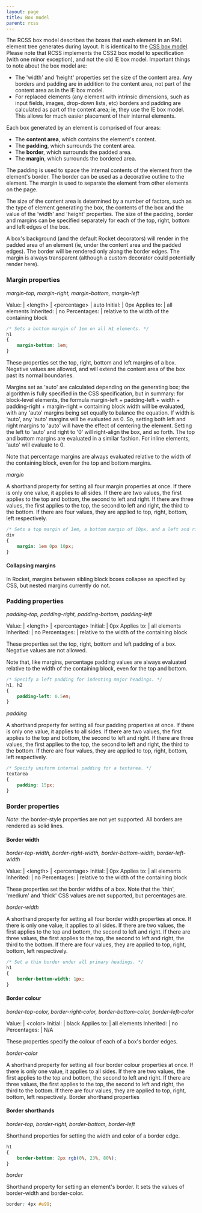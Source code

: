 ```yaml
---
layout: page
title: Box model
parent: rcss
---
```


 The RCSS box model describes the boxes that each element in an RML element tree generates during layout. It is identical to the [CSS box model](http://www.w3.org/TR/REC-CSS2/box.html). Please note that RCSS implements the CSS2 box model to specification (with one minor exception), and not the old IE box model. Important things to note about the box model are:

* The 'width' and 'height' properties set the size of the content area. Any borders and padding are in addition to the content area, not part of the content area as in the IE box model.
* For replaced elements (any element with intrinsic dimensions, such as input fields, images, drop-down lists, etc) borders and padding are calculated as part of the content area; ie, they use the IE box model. This allows for much easier placement of their internal elements. 

Each box generated by an element is comprised of four areas:

* The **content area**, which contains the element's content.
* The **padding**, which surrounds the content area.
* The **border**, which surrounds the padded area.
* The **margin**, which surrounds the bordered area. 

The padding is used to space the internal contents of the element from the element's border. The border can be used as a decorative outline to the element. The margin is used to separate the element from other elements on the page.

The size of the content area is determined by a number of factors, such as the type of element generating the box, the contents of the box and the value of the 'width' and 'height' properties. The size of the padding, border and margins can be specified separately for each of the top, right, bottom and left edges of the box.

A box's background (and the default Rocket decorators) will render in the padded area of an element (ie, under the content area and the padded edges). The border will be rendered only along the border edges. The margin is always transparent (although a custom decorator could potentially render here).

### Margin properties

*margin-top, margin-right, margin-bottom, margin-left*

Value: | \<length\> \| \<percentage\> \| auto
Initial: | 0px
Applies to: | all elements
Inherited: | no
Percentages: | relative to the width of the containing block

```css
/* Sets a bottom margin of 1em on all H1 elements. */
h1
{
    margin-bottom: 1em;
}
```

These properties set the top, right, bottom and left margins of a box. Negative values are allowed, and will extend the content area of the box past its normal boundaries.

Margins set as 'auto' are calculated depending on the generating box; the algorithm is fully specified in the CSS specification, but in summary: for block-level elements, the formula margin-left + padding-left + width + padding-right + margin-right = containing block width will be evaluated, with any 'auto' margins being set equally to balance the equation. If width is 'auto', any 'auto' margins will be evaluated as 0. So, setting both left and right margins to 'auto' will have the effect of centering the element. Setting the left to 'auto' and right to '0' will right-align the box, and so forth. The top and bottom margins are evaluated in a similar fashion. For inline elements, 'auto' will evaluate to 0.

Note that percentage margins are always evaluated relative to the width of the containing block, even for the top and bottom margins.

*margin*

A shorthand property for setting all four margin properties at once. If there is only one value, it applies to all sides. If there are two values, the first applies to the top and bottom, the second to left and right. If there are three values, the first applies to the top, the second to left and right, the third to the bottom. If there are four values, they are applied to top, right, bottom, left respectively.

```css
/* Sets a top margin of 1em, a bottom margin of 10px, and a left and right margin of 0px on all div elements. */
div
{
    margin: 1em 0px 10px;
}
```

#### Collapsing margins

In Rocket, margins between sibling block boxes collapse as specified by CSS, but nested margins currently do not.

### Padding properties

*padding-top, padding-right, padding-bottom, padding-left*

Value: | \<length\> \| \<percentage\>
Initial: | 0px
Applies to: | all elements
Inherited: | no
Percentages: | relative to the width of the containing block

These properties set the top, right, bottom and left padding of a box. Negative values are not allowed.

Note that, like margins, percentage padding values are always evaluated relative to the width of the containing block, even for the top and bottom.

```css
/* Specify a left padding for indenting major headings. */
h1, h2
{
    padding-left: 0.5em;
}
```

*padding*

A shorthand property for setting all four padding properties at once. If there is only one value, it applies to all sides. If there are two values, the first applies to the top and bottom, the second to left and right. If there are three values, the first applies to the top, the second to left and right, the third to the bottom. If there are four values, they are applied to top, right, bottom, left respectively.

```css
/* Specify uniform internal padding for a textarea. */
textarea
{
    padding: 15px;
}
```

### Border properties

_Note_: the border-style properties are not yet supported. All borders are rendered as solid lines. 

#### Border width

*border-top-width, border-right-width, border-bottom-width, border-left-width*

Value: | \<length\> \| \<percentage\>
Initial: | 0px
Applies to: | all elements
Inherited: | no
Percentages: | relative to the width of the containing block

These properties set the border widths of a box. Note that the 'thin', 'medium' and 'thick' CSS values are not supported, but percentages are.

*border-width*

A shorthand property for setting all four border width properties at once. If there is only one value, it applies to all sides. If there are two values, the first applies to the top and bottom, the second to left and right. If there are three values, the first applies to the top, the second to left and right, the third to the bottom. If there are four values, they are applied to top, right, bottom, left respectively.

```css
/* Set a thin border under all primary headings. */
h1
{
    border-bottom-width: 1px;
}
```

#### Border colour

*border-top-color, border-right-color, border-bottom-color, border-left-color*

Value: | \<color\>
Initial: | black
Applies to: | all elements
Inherited: | no
Percentages: | N/A

These properties specify the colour of each of a box's border edges.

*border-color*

A shorthand property for setting all four border colour properties at once. If there is only one value, it applies to all sides. If there are two values, the first applies to the top and bottom, the second to left and right. If there are three values, the first applies to the top, the second to left and right, the third to the bottom. If there are four values, they are applied to top, right, bottom, left respectively.
Border shorthand properties

#### Border shorthands

*border-top, border-right, border-bottom, border-left*

Shorthand properties for setting the width and color of a border edge.

```css
h1
{
    border-bottom: 2px rgb(0%, 23%, 80%);
}
```

*border*

Shorthand property for setting an element's border. It sets the values of border-width and border-color.

```css
border: 4px #e99;
```
